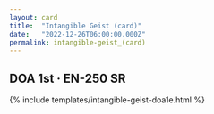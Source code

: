 ```yaml
---
layout: card
title:  "Intangible Geist (card)"
date:   "2022-12-26T06:00:00.000Z"
permalink: intangible-geist_(card)
---
```


## DOA 1st &middot; EN-250 SR

{% include templates/intangible-geist-doa1e.html %}
